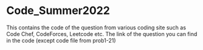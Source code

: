 # Code_Summer2022
This contains the code of the question from various coding site such as Code Chef, CodeForces, Leetcode etc. 
The link of the question you can find in the code (except code file from prob1-21)

